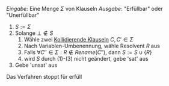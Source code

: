 
_Eingabe:_ Eine Menge $\Sigma$ von Klauseln
_Ausgabe_: "Erfüllbar" oder "Unerfüllbar"


1. $S:= \Sigma$
2. Solange $\bot \not \in S$
	1.  Wähle zwei [Kollidierende Klauseln](Kollidierende%20Klauseln.md) $C, C' \in \Sigma$
	2. Nach Variablen-Umbenennung, wähle Resolvent $R$ aus
	3. Falls $\forall C'' \in \Sigma : R \not \in Rename(C'')$, dann $S := S\cup \lbrace R\rbrace$
	4. wird $S$ durch $(1)$-$(3)$ nicht geändert, gebe 'sat' aus
3. Gebe 'unsat' aus

Das Verfahren stoppt für erfüll